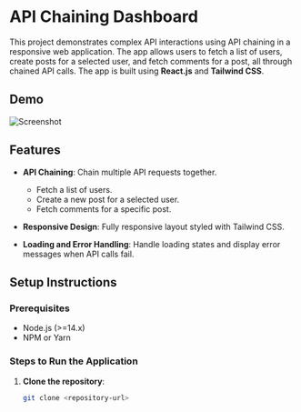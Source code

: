 # API Chaining Dashboard

This project demonstrates complex API interactions using API chaining in a responsive web application. The app allows users to fetch a list of users, create posts for a selected user, and fetch comments for a post, all through chained API calls. The app is built using **React.js** and **Tailwind CSS**.

## Demo

![Screenshot](./screenshot.png)

## Features

- **API Chaining**: Chain multiple API requests together.
  - Fetch a list of users.
  - Create a new post for a selected user.
  - Fetch comments for a specific post.
  
- **Responsive Design**: Fully responsive layout styled with Tailwind CSS.
  
- **Loading and Error Handling**: Handle loading states and display error messages when API calls fail.

## Setup Instructions

### Prerequisites

- Node.js (>=14.x)
- NPM or Yarn

### Steps to Run the Application

1. **Clone the repository**:
   ```bash
   git clone <repository-url>
